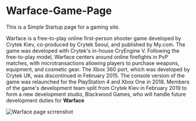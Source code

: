 # Warface-Game-Page
<h>This is a Simple Startup page for a gaming site.</h>

Warface is a free-to-play online first-person shooter game developed by Crytek Kiev, co-produced by Crytek Seoul, and published by My.com.
The game was developed with Crytek's in-house CryEngine V. Following the free-to-play model, Warface centers around online firefights in PvP matches, with microtransactions allowing players to purchase weapons, equipment, and cosmetic gear.
The Xbox 360 port, which was developed by Crytek UK, was discontinued in February 2015. The console version of the game was relaunched for the PlayStation 4 and Xbox One in 2018.
Members of the game's development team split from Crytek Kiev in February 2019 to form a new development studio, Blackwood Games, who will handle future development duties for <b>Warface</b>


![Warface page scrrenshot](https://user-images.githubusercontent.com/49508237/63067277-c6b8a780-bf2b-11e9-861a-97cc785851df.png)

